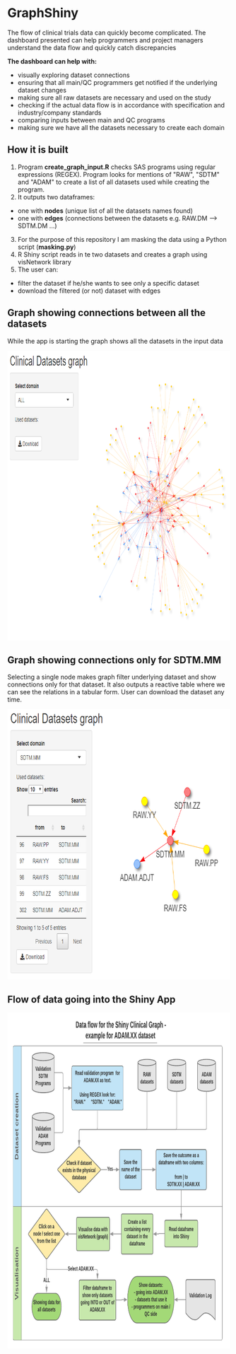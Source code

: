 # GraphShiny

The flow of clinical trials data can quickly become complicated. The dashboard presented can help programmers and project managers understand the data flow and quickly catch discrepancies

**The dashboard can help with:**
- visually exploring dataset connections  
- ensuring that all main/QC programmers get notified if the underlying dataset changes  
- making sure all raw datasets are necessary and used on the study  
- checking if the actual data flow is in accordance with specification and industry/company standards
- comparing inputs between main and QC programs  
- making sure we have all the datasets necessary to create each domain
  

## How it is built

1. Program **create_graph_input.R** checks SAS programs using regular expressions (REGEX). Program looks for mentions of "RAW", "SDTM" and "ADAM" to create a list of all datasets used while creating the program.   
2. It outputs two dataframes:  
 - one with **nodes** (unique list of all the datasets names found)  
 - one with **edges** (connections between the datasets e.g. RAW.DM --> SDTM.DM ...)  
 3. For the purpose of this repository I am masking the data using a Python script (**masking.py**)  
 4. R Shiny script reads in te two datasets and creates a graph using visNetwork library  
 5. The user can:
  - filter the dataset if he/she wants to see only a specific dataset
  - download the filtered (or not) dataset with edges  

## Graph showing connections between all the datasets

While the app is starting the graph shows all the datasets in the input data

<img  width="885" height="655" src="https://github.com/mbalcerzak/GraphShiny/blob/master/img/shiny_graph.png">

## Graph showing connections only for SDTM.MM

Selecting a single node makes graph filter underlying dataset and show connections only for that dataset. It also outputs a reactive table where we can see the relations in a tabular form. User can download the dataset any time.

<img  width="743" height="611" src="https://github.com/mbalcerzak/GraphShiny/blob/master/img/shiny_graph_mm.png">


## Flow of data going into the Shiny App

<img  width="920" height="760" src="https://github.com/mbalcerzak/GraphShiny/blob/master/img/data_flow.png">
